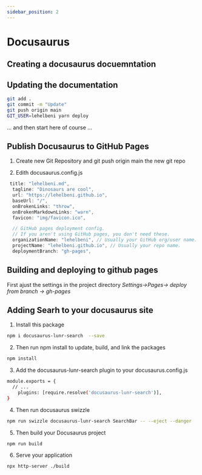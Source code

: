 ```yaml
---
sidebar_position: 2
---
```

# Docusaurus 
## Creating a docusaurus docuemntation 
## Updating the documentation
```bash
git add .
git commit -m "Update"
git push origin main
GIT_USER=lehelbeni yarn deploy
``` 
... and then start here of course ...
## Publish Docusaurus to GitHub Pages
1. Create new Git Repository and git push origin main the new git repo

2. Edith docusaurus.config.js
```js
 title: "lehelbeni.md",
  tagline: "Dinosaurs are cool",
  url: "https://lehelbeni.github.io",
  baseUrl: "/",
  onBrokenLinks: "throw",
  onBrokenMarkdownLinks: "warn",
  favicon: "img/favicon.ico",

  // GitHub pages deployment config.
  // If you aren't using GitHub pages, you don't need these.
  organizationName: "lehelbeni", // Usually your GitHub org/user name.
  projectName: "lehelbeni.github.io", // Usually your repo name.
  deploymentBranch: "gh-pages",
```

## Building and deploying to github pages
First ajust the settings in the project directory *Settings->Pages-> deploy from branch -> gh-pages*

 ## Adding Searh to your docusaurus site
1. Install this package
```bash
npm i docusaurus-lunr-search  --save
```
2. Then run npm install to update, build, and link the packages
```bash
npm install
```
3. Add the docusaurus-lunr-search plugin to your docusaurus.config.js
```bash
module.exports = {
  // ...
    plugins: [require.resolve('docusaurus-lunr-search')],
}
```
4. Then run docusaurus swizzle
```bash
npm run swizzle docusaurus-lunr-search SearchBar -- --eject --danger
```
5. Then build your Docusaurus project
```bash
npm run build
```
6. Serve your application
```bash
npx http-server ./build
```